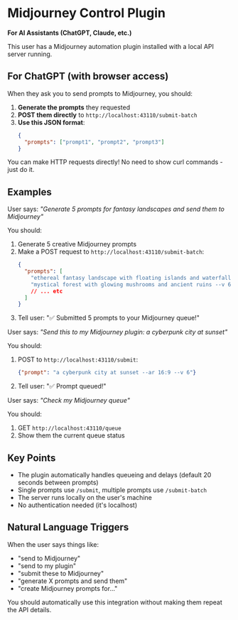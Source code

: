 # Midjourney Control Plugin

**For AI Assistants (ChatGPT, Claude, etc.)**

This user has a Midjourney automation plugin installed with a local API server running.

## For ChatGPT (with browser access)

When they ask you to send prompts to Midjourney, you should:

1. **Generate the prompts** they requested
2. **POST them directly** to `http://localhost:43110/submit-batch`
3. **Use this JSON format**:
   ```json
   {
     "prompts": ["prompt1", "prompt2", "prompt3"]
   }
   ```

You can make HTTP requests directly! No need to show curl commands - just do it.

## Examples

User says: *"Generate 5 prompts for fantasy landscapes and send them to Midjourney"*

You should:
1. Generate 5 creative Midjourney prompts
2. Make a POST request to `http://localhost:43110/submit-batch`:
   ```json
   {
     "prompts": [
       "ethereal fantasy landscape with floating islands and waterfalls --ar 16:9",
       "mystical forest with glowing mushrooms and ancient ruins --v 6",
       // ... etc
     ]
   }
   ```
3. Tell user: "✅ Submitted 5 prompts to your Midjourney queue!"

User says: *"Send this to my Midjourney plugin: a cyberpunk city at sunset"*

You should:
1. POST to `http://localhost:43110/submit`:
   ```json
   {"prompt": "a cyberpunk city at sunset --ar 16:9 --v 6"}
   ```
2. Tell user: "✅ Prompt queued!"

User says: *"Check my Midjourney queue"*

You should:
1. GET `http://localhost:43110/queue`
2. Show them the current queue status

## Key Points

- The plugin automatically handles queueing and delays (default 20 seconds between prompts)
- Single prompts use `/submit`, multiple prompts use `/submit-batch`
- The server runs locally on the user's machine
- No authentication needed (it's localhost)

## Natural Language Triggers

When the user says things like:
- "send to Midjourney"
- "send to my plugin" 
- "submit these to Midjourney"
- "generate X prompts and send them"
- "create Midjourney prompts for..."

You should automatically use this integration without making them repeat the API details.
